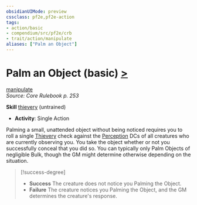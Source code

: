 ```yaml
---
obsidianUIMode: preview
cssclass: pf2e,pf2e-action
tags:
- action/basic
- compendium/src/pf2e/crb
- trait/action/manipulate
aliases: ["Palm an Object"]
---
```

# Palm an Object (basic) [>](chapter-9-playing-the-game.md#Actions "Single Action")
[manipulate](manipulate.md)  
*Source: Core Rulebook p. 253*  

**Skill** [thievery](../../compendium/skills.md#Thievery) (untrained)
- **Activity**: Single Action

Palming a small, unattended object without being noticed requires you to roll a single [Thievery](../../compendium/skills.md#Thievery) check against the [Perception](../../compendium/skills.md#Perception) DCs of all creatures who are currently observing you. You take the object whether or not you successfully conceal that you did so. You can typically only Palm Objects of negligible Bulk, though the GM might determine otherwise depending on the situation.

> [!success-degree] 
> - **Success** The creature does not notice you Palming the Object.
> - **Failure** The creature notices you Palming the Object, and the GM determines the creature's response.